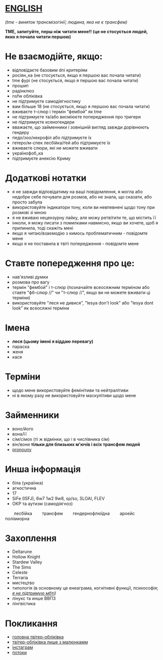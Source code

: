# [ENGLISH](https://antogypt.github.io/eng)


*(tme - виняток трансмізогінії; людина, яка не є трансфем)*

**TME, запитуйте, перш ніж читати мене!! (це не стосується людей, яких я почала читати першою)**

# Не взаємодійте, якщо:

* відповідаєте базовим dni критеріям
* росіян_ка (не стосується, якщо я першою вас почала читати)
* tme фурі (не стосується, якщо я першою вас почала читати)
* прошип
* радінклюз
* nsfw обліківка
* не підтримуєте самодіягностику
* вам більше 18 (не стосується, якщо я першою вас почала читати)
* вживаєте т-слюр і термін "фембой" як tme
* не підтримуєте та/або висміюєте попередження про тригери
* не підтримуєте ксеногендери
* вважаєте, що займенники і зовнішній вигляд завжди дорівнюють гендеру
* педо/зоо/некрофіл або підтримуєте їх
* гетеро/м-спек лесбійка/ґей або підтримуєте їх
* вживаєте слюри, які не можете вживати
* українофоб_ка
* підтримуєте анексію Криму

# Додаткові нотатки

* я не завжди відповідатиму на ваші повідомлення, я могла або недобре себе почувати для розмов, або не знала, що сказати, або просто забула
* використовуйте індикатори тону, коли ви невпевнені щодо тону при розмові зі мною
* я не вживаю нецензурну лайку, але можу ретвітити те, що містить її
* інколи, я можу писати з помилками навмисно, якщо ви хочете, щоб я припинила, тоді скажіть мені
* якщо я читаю/взаємодію з кимось проблематичним - повідомте мене
* якщо я не поставила в твіті попередження - повідомте мене


# Ставте попередження про це:

* нав'язливі думки 
* розмова про вагу
* термін "фембой" і т-слюр (позначайте всеосяжним терміном або ставте "фб-слюр //" чи "т-слюр //", якщо ви не можете вживати ці терміни)
* використовуйте "леся не дивися", "lesya don't look" або "lesya dont look" як всеосяжні терміни


# Імена

* **леся (цьому імені я віддаю перевагу)**
* параска
* женя
* кася

# Терміни

* щодо мене використовуйте фемінітиви та нейтралітиви
* ні в якому разу не використовуйте маскулітиви щодо мене

# Займенники

* воно/його
* вона/її
* сім/сімох (ті ж відмінки, що і в числівника сім)
* він/вони **тільки для близьких м'ючів і всіх трансфем людей**
* [pronouny](https://pronouny.xyz/u/aensereda)

# Инша інформація

* біла (українка)
* агностична
* 17
* SiFe (ISFJ), 6w7 1w2 9w8, sp/so, SLOAI, FLEV
* ОКР та аутизм (самодіягноз)

<img src="https://user-images.githubusercontent.com/94326065/147363672-bf9bbdf9-3046-4ac3-b8a7-eda2b7ff93bb.png" width="25" height="15" /> лесбійка <img src="https://user-images.githubusercontent.com/94326065/147364094-5c35cbe3-4d41-4db1-9f55-594b1053f359.png" width="25" height="15" /> трансфем <img src="https://user-images.githubusercontent.com/94326065/147364193-8a382647-a2f5-4784-92df-99127f49f332.png" width="25" height="15" /> гендернофлюїдна
 <img src="https://user-images.githubusercontent.com/94326065/147364149-a7d45b4e-04f6-4550-aa9f-3e66f0a24b06.jpg" width="25" height="15" /> ароейс <img src="https://user-images.githubusercontent.com/94326065/147364248-4ced7c17-f67a-4e4b-afe5-768a98b51f8b.png" width="25" height="15" /> поліаморна


# Захоплення
 
* Deltarune
* Hollow Knight
* Stardew Valley
* The Sims
* Celeste
* Terraria
* мистецтво
* типологія (в основному це енеаграма, когнітивні функції, психософія; *[я не підтримую мбті](https://16types.carrd.co))*
* лінукс та инше ВВПЗ
* лінгвістика


# Покликання

* [головна твітер-обліківка](https://twitter.com/lesyapphic)
* [твітер-обліківка лише з малюнкамм](https://twitter.com/antogypt)
* [інстаграм](https://instagram.com/aensereda)
* [потоки](https://twitter.com/aensereda/status/1387315455619211264?s=19)
